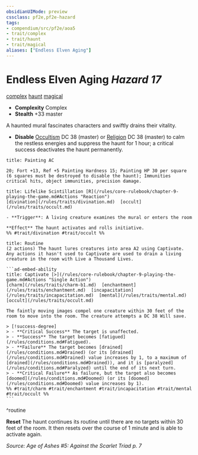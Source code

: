 ```yaml
---
obsidianUIMode: preview
cssclass: pf2e,pf2e-hazard
tags:
- compendium/src/pf2e/aoa5
- trait/complex
- trait/haunt
- trait/magical
aliases: ["Endless Elven Aging"]
---
```

# Endless Elven Aging *Hazard 17*  
[complex](/rules/traits/complex.md)  [haunt](/rules/traits/haunt.md)  [magical](/rules/traits/magical.md)  

- **Complexity** Complex
- **Stealth** +33 master  

A haunted mural fascinates characters and swiftly drains their vitality.

- **Disable** [Occultism](/compendium/skills.md#Occultism) DC 38 (master) or [Religion](/compendium/skills.md#Religion) DC 38 (master) to calm the restless energies and suppress the haunt for 1 hour; a critical success deactivates the haunt permanently.  
     
```ad-embed-ability
title: Painting AC

20; Fort +13, Ref +5 Painting Hardness 15; Painting HP 30 per square (6 squares must be destroyed to disable the haunt); Immunities critical hits, object immunities, precision damage.
```
```ad-embed-ability
title: Lifelike Scintillation [R](/rules/core-rulebook/chapter-9-playing-the-game.md#Actions "Reaction")
[divination](/rules/traits/divination.md)  [occult](/rules/traits/occult.md)  

- **Trigger**: A living creature examines the mural or enters the room

**Effect** The haunt activates and rolls initiative.  
%% #trait/divination #trait/occult %%
```

````ad-pf2-summary
title: Routine
(2 actions) The haunt lures creatures into area A2 using Captivate. Any actions it hasn't used to Captivate are used to drain a living creature in the room with Live a Thousand Lives.

```ad-embed-ability
title: Captivate [>](/rules/core-rulebook/chapter-9-playing-the-game.md#Actions "Single Action")
[charm](/rules/traits/charm-b1.md)  [enchantment](/rules/traits/enchantment.md)  [incapacitation](/rules/traits/incapacitation.md)  [mental](/rules/traits/mental.md)  [occult](/rules/traits/occult.md)  

The faintly moving images compel one creature within 30 feet of the room to move into the room. The creature attempts a DC 38 Will save.

> [!success-degree] 
> - **Critical Success** The target is unaffected.
> - **Success** The target becomes [fatigued](/rules/conditions.md#Fatigued).
> - **Failure** The target becomes [drained](/rules/conditions.md#Drained) (or its [drained](/rules/conditions.md#Drained) value increases by 1, to a maximum of [drained](/rules/conditions.md#Drained)), and it is [paralyzed](/rules/conditions.md#Paralyzed) until the end of its next turn.
> - **Critical Failure** As failure, but the target also becomes [doomed](/rules/conditions.md#Doomed) (or its [doomed](/rules/conditions.md#Doomed) value increases by 1).  
%% #trait/charm #trait/enchantment #trait/incapacitation #trait/mental #trait/occult %%
```
````
^routine

**Reset** The haunt continues its routine until there are no targets within 30 feet of the room. It then resets over the course of 1 minute and is able to activate again.  

*Source: Age of Ashes #5: Against the Scarlet Triad p. 7*